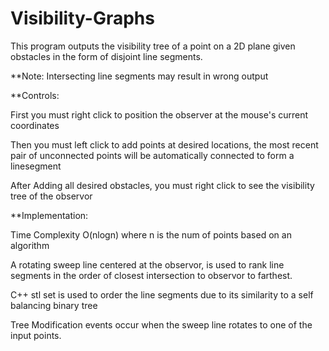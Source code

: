 # Visibility-Graphs

This program outputs the visibility tree of a point on a 2D plane given obstacles in the form of disjoint line segments.

**Note: Intersecting line segments may result in wrong output 

**Controls: 

First you must right click to position the observer at the mouse's current coordinates

Then you must left click to add points at desired locations, the most recent pair of unconnected points 
will be automatically connected to form a linesegment

After Adding all desired obstacles, you must right click to see the visibility tree of the observor

**Implementation:

Time Complexity O(nlogn) where n is the num of points based on an algorithm

A rotating sweep line centered at the observor, is used to rank line segments in the order of closest intersection to observor to farthest. 

C++ stl set is used to order the line segments due to its similarity to a self balancing binary tree

Tree Modification events occur when the sweep line rotates to one of the input points. 

